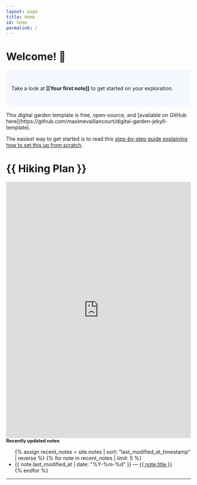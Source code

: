 ```yaml
---
layout: page
title: Home
id: home
permalink: /
---
```


# Welcome! 🌱

<p style="padding: 3em 1em; background: #f5f7ff; border-radius: 4px;">
  Take a look at <span style="font-weight: bold">[[Your first note]]</span> to get started on your exploration.
</p>

<div id="home-page">
  <content>
  This digital garden template is free, open-source, and [available on GitHub here](https://github.com/maximevaillancourt/digital-garden-jekyll-template).

  The easiest way to get started is to read this [step-by-step guide explaining how to set this up from scratch](https://maximevaillancourt.com/blog/setting-up-your-own-digital-garden-with-jekyll).
  </content>

  <h1>{{ Hiking Plan }}</h1>
  <iframe src="https://www.komoot.com/tour/959755370/embed?share_token=aIdCqgWBsEWLcVgZIU1far4ijUgnleZe8rQzCLJQOe7ovG4Ypi&profile=1" width="100%" height="700" frameborder="0" scrolling="no"></iframe>

  <side style="font-size: 0.9em">
    <strong>Recently updated notes</strong>
  </side> 

  <ul>
    {% assign recent_notes = site.notes | sort: "last_modified_at_timestamp" | reverse %}
    {% for note in recent_notes | limit: 5 %}
      <li>
        {{ note.last_modified_at | date: "%Y-%m-%d" }} — <a class="internal-link" href="{{ note.url }}">{{ note.title }}</a>
      </li>
    {% endfor %}
  </ul>

  <style>
    .wrapper {
      max-width: 46em;
    }
  </style>

</div>


<hr>
